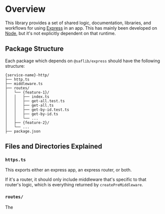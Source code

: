 # Overview

This library provides a set of shared logic, documentation, libraries, and workflows for using [Express](https://expressjs.com/en/5x/api.html) in an app. This has mainly been developed on [Node](https://nodejs.org/en), but it's not explicitly dependent on that runtime.

## Package Structure

Each package which depends on `@saflib/express` should have the following structure:

```
{service-name}-http/
├── http.ts
├── middleware.ts
├── routes/
│   └── {feature-1}/
│   │   ├── index.ts
│   │   ├── get-all.test.ts
│   │   ├── get-all.ts
│   │   ├── get-by-id.test.ts
│   │   ├── get-by-id.ts
│   │   └── ...
│   ├── {feature-2}/
│   └── ...
├── package.json
```

## Files and Directories Explained

### `https.ts`

This exports either an express app, an express router, or both.

If it's a router, it should only include middleware that's specific to that router's logic, which is everything returned by `createPreMiddleware`.

### `routes/`

The
